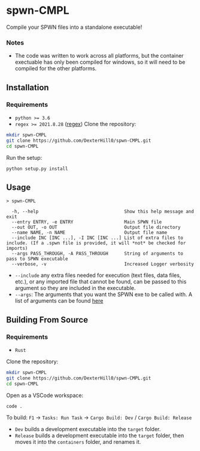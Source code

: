 # spwn-CMPL
Compile your SPWN files into a standalone executable!

### Notes
* The code was written to work across all platforms, but the container exectuable has only been compiled for windows, so it will need to be compiled for the other platforms.

## Installation
### Requirements
* `python >= 3.6`
* `regex >= 2021.8.28` ([regex](https://pypi.org/project/regex/))
Clone the repository:
```bash
mkdir spwn-CMPL
git clone https://github.com/DexterHill0/spwn-CMPL.git
cd spwn-CMPL
```
Run the setup:
```bash
python setup.py install
```

## Usage
```
> spwn-CMPL

  -h, --help                                Show this help message and exit
  --entry ENTRY, -e ENTRY                   Main SPWN file
  --out OUT, -o OUT                         Output file directory
  --name NAME, -n NAME                      Output file name
  --include INC [INC ...], -I INC [INC ...] List of extra files to include. (If a .spwn file is provided, it will *not* be checked for imports)
  --args PASS_THROUGH, -A PASS_THROUGH      String of arguments to pass to SPWN executable
  --verbose, -v                             Increased Logger verbosity
```
* `--include` any extra files needed for execution (text files, data files, etc.), or any imported file that cannot be found, can be passed to this argument so they are included in the executable.
* `--args`: The arguments that you want the SPWN exe to be called with. A list of arguments can be found [here](https://github.com/Spu7Nix/SPWN-language#flags)

## Building From Source
### Requirements
* `Rust`

Clone the repository:
```bash
mkdir spwn-CMPL
git clone https://github.com/DexterHill0/spwn-CMPL.git
cd spwn-CMPL
```
Open as a VSCode workspace:
```bash
code .
```
To build:
`F1` -> `Tasks: Run Task` -> `Cargo Build: Dev` / `Cargo Build: Release`
* `Dev` builds a development executable into the `target` folder.
* `Release` builds a development executable into the `target` folder, then moves it into the `containers` folder, and renames it.
